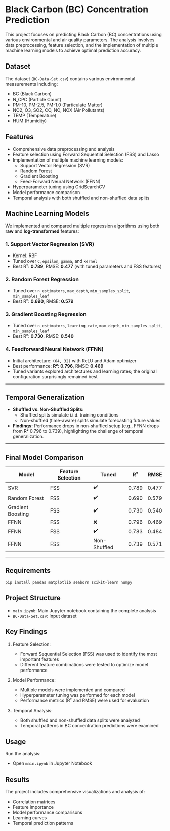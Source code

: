 # Black Carbon (BC) Concentration Prediction

This project focuses on predicting Black Carbon (BC) concentrations using various environmental and air quality parameters. The analysis involves data preprocessing, feature selection, and the implementation of multiple machine learning models to achieve optimal prediction accuracy.

## Dataset

The dataset (`BC-Data-Set.csv`) contains various environmental measurements including:
- BC (Black Carbon)
- N_CPC (Particle Count)
- PM-10, PM-2.5, PM-1.0 (Particulate Matter)
- NO2, O3, SO2, CO, NO, NOX (Air Pollutants)
- TEMP (Temperature)
- HUM (Humidity)

## Features

- Comprehensive data preprocessing and analysis
- Feature selection using Forward Sequential Selection (FSS) and Lasso
- Implementation of multiple machine learning models:
  - Support Vector Regression (SVR)
  - Random Forest
  - Gradient Boosting
  - Feed-Forward Neural Network (FFNN)
- Hyperparameter tuning using GridSearchCV
- Model performance comparison
- Temporal analysis with both shuffled and non-shuffled data splits

## Machine Learning Models

We implemented and compared multiple regression algorithms using both **raw** and **log-transformed** features:

### 1. **Support Vector Regression (SVR)**
- Kernel: RBF
- Tuned over `C`, `epsilon`, `gamma`, and `kernel`
- Best R²: **0.789**, RMSE: **0.477** (with tuned parameters and FSS features)

### 2. **Random Forest Regression**
- Tuned over `n_estimators`, `max_depth`, `min_samples_split`, `min_samples_leaf`
- Best R²: **0.690**, RMSE: **0.579**

### 3. **Gradient Boosting Regression**
- Tuned over `n_estimators`, `learning_rate`, `max_depth`, `min_samples_split`, `min_samples_leaf`
- Best R²: **0.730**, RMSE: **0.540**

### 4. **Feedforward Neural Network (FFNN)**
- Initial architecture: `(64, 32)` with ReLU and Adam optimizer
- Best performance: **R²: 0.796**, RMSE: **0.469**
- Tuned variants explored architectures and learning rates; the original configuration surprisingly remained best

---

## Temporal Generalization

- **Shuffled vs. Non-Shuffled Splits:** 
  - Shuffled splits simulate i.i.d. training conditions
  - Non-shuffled (time-aware) splits simulate forecasting future values
- **Findings:** Performance drops in non-shuffled setup (e.g., FFNN drops from R² 0.796 to 0.739), highlighting the challenge of temporal generalization.

---

## Final Model Comparison

| Model                       | Feature Selection | Tuned | R²     | RMSE   |
|----------------------------|-------------------|-------|--------|--------|
| SVR                        | FSS               | ✔️     | 0.789  | 0.477  |
| Random Forest              | FSS               | ✔️     | 0.690  | 0.579  |
| Gradient Boosting          | FSS               | ✔️     | 0.730  | 0.540  |
| FFNN                       | FSS               | ❌     | 0.796  | 0.469  |
| FFNN                       | FSS               | ✔️     | 0.783  | 0.484  |
| FFNN                       | FSS               | Non-Shuffled | 0.739 | 0.571 |

---

## Requirements

```bash
pip install pandas matplotlib seaborn scikit-learn numpy
```

## Project Structure

- `main.ipynb`: Main Jupyter notebook containing the complete analysis
- `BC-Data-Set.csv`: Input dataset

## Key Findings

1. Feature Selection:
   - Forward Sequential Selection (FSS) was used to identify the most important features
   - Different feature combinations were tested to optimize model performance

2. Model Performance:
   - Multiple models were implemented and compared
   - Hyperparameter tuning was performed for each model
   - Performance metrics (R² and RMSE) were used for evaluation

3. Temporal Analysis:
   - Both shuffled and non-shuffled data splits were analyzed
   - Temporal patterns in BC concentration predictions were examined

## Usage

Run the analysis:
   - Open `main.ipynb` in Jupyter Notebook

## Results

The project includes comprehensive visualizations and analysis of:
- Correlation matrices
- Feature importance
- Model performance comparisons
- Learning curves
- Temporal prediction patterns
